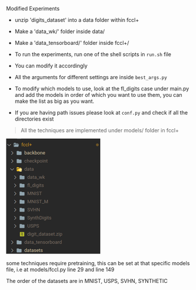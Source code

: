 Modified Experiments

- unzip 'digits_dataset'  into a data folder within fccl+
- Make a 'data_wk/' folder inside data/
- Make a 'data_tensorboard/' folder inside fccl+/

- To run the experiments, run one of the shell scripts in `run.sh` file
- You can modify it accordingly
- All the arguments for different settings are inside `best_args.py`
- To modify which models to use, look at the fl_digits case under main.py and add the models in order of which you want to use them, you can make the list as big as you want.
- If you are having path issues please look at `conf.py` and check if all the directories exist

> All the techniques are implemented under models/ folder in fccl+

![Alt text](image-1.png)

some techniques require pretraining, this can be set at that specific models file, i.e at models/fccl.py line 29 and line 149

The order of the datasets are in MNIST, USPS, SVHN, SYNTHETIC
